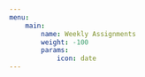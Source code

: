 ```yaml
---
menu:
    main:
        name: Weekly Assignments
        weight: -100
        params:
            icon: date
---
```



































































































